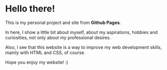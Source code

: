 # Hello there! 

This is my personal project and site from **Github Pages**.

In here, I show a little bit about myself, about my aspirations, hobbies and curiosities, not only about my professional desires.

Also, I see that this website is a way to improve my web development skills, mainly with HTML and CSS, of course.

Hope you enjoy my website! :)
